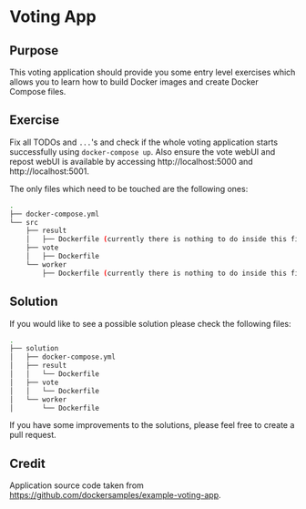 # Voting App

## Purpose
This voting application should provide you some entry level exercises which allows you to learn how to build Docker images and create Docker Compose files.

## Exercise
Fix all TODOs and `...`'s and check if the whole voting application starts successfully using `docker-compose up`. Also ensure the vote webUI and repost webUI is available by accessing http://localhost:5000 and http://localhost:5001.

The only files which need to be touched are the following ones:

```bash
.
├── docker-compose.yml
└── src
    ├── result
    │   ├── Dockerfile (currently there is nothing to do inside this file)
    ├── vote
    │   ├── Dockerfile
    └── worker
        ├── Dockerfile (currently there is nothing to do inside this file)
```

## Solution
If you would like to see a possible solution please check the following files:

```bash
.
├── solution
│   ├── docker-compose.yml
│   ├── result
│   │   └── Dockerfile
│   ├── vote
│   │   └── Dockerfile
│   └── worker
│       └── Dockerfile
```

If you have some improvements to the solutions, please feel free to create a pull request.

## Credit
Application source code taken from https://github.com/dockersamples/example-voting-app.
